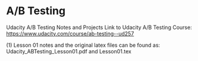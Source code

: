 # A/B Testing
Udacity A/B Testing Notes and Projects
Link to Udacity A/B Testing Course: https://www.udacity.com/course/ab-testing--ud257

(1) Lesson 01 notes and the original latex files can be found as:
    Udacity_ABTesting_Lesson01.pdf and Lesson01.tex 

